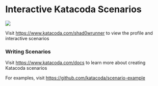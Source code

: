 # Interactive Katacoda Scenarios

[![](http://shields.katacoda.com/katacoda/shad0wrunner/count.svg)](https://www.katacoda.com/shad0wrunner "Get your profile on Katacoda.com")

Visit https://www.katacoda.com/shad0wrunner to view the profile and interactive scenarios

### Writing Scenarios
Visit https://www.katacoda.com/docs to learn more about creating Katacoda scenarios

For examples, visit https://github.com/katacoda/scenario-example
